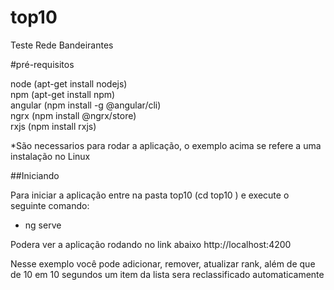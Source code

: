 # top10
Teste Rede Bandeirantes

#pré-requisitos

node (apt-get install nodejs)<br>
npm (apt-get install npm)<br>
angular (npm install -g @angular/cli)<br>
ngrx (npm install @ngrx/store)<br>
rxjs (npm install rxjs)<br>

*São necessarios para rodar a aplicação, o exemplo acima se refere a uma instalação no Linux

##Iniciando

Para iniciar a aplicação entre na pasta top10 (cd top10 ) e execute o seguinte comando:
 -  ng serve

Podera ver a aplicação rodando no link abaixo
 http://localhost:4200

Nesse exemplo você pode adicionar, remover, atualizar rank, além de que de 10 em 10 segundos um item da lista sera reclassificado automaticamente
